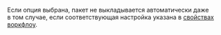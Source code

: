 
Если опция выбрана, пакет не выкладывается автоматически даже в том случае, если соответствующая настройка указана в [свойствах воркфлоу](../../../../task/workflows.md).
